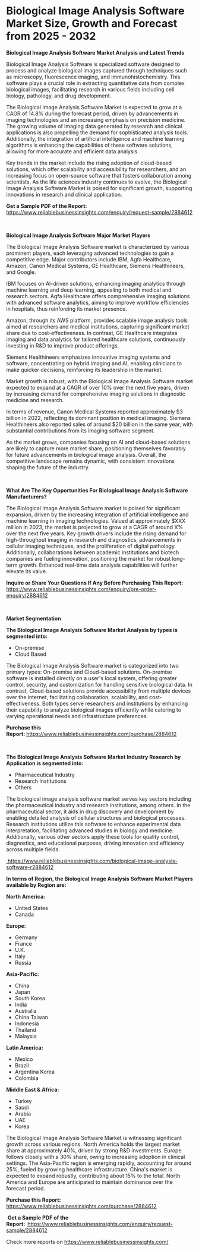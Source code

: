 <p><h1>Biological Image Analysis Software Market Size, Growth and Forecast from 2025 - 2032</h1></p><p><strong>Biological Image Analysis Software Market Analysis and Latest Trends</strong></p>
<p><p>Biological Image Analysis Software is specialized software designed to process and analyze biological images captured through techniques such as microscopy, fluorescence imaging, and immunohistochemistry. This software plays a crucial role in extracting quantitative data from complex biological images, facilitating research in various fields including cell biology, pathology, and drug development.</p><p>The Biological Image Analysis Software Market is expected to grow at a CAGR of 14.8% during the forecast period, driven by advancements in imaging technologies and an increasing emphasis on precision medicine. The growing volume of imaging data generated by research and clinical applications is also propelling the demand for sophisticated analysis tools. Additionally, the integration of artificial intelligence and machine learning algorithms is enhancing the capabilities of these software solutions, allowing for more accurate and efficient data analysis.</p><p>Key trends in the market include the rising adoption of cloud-based solutions, which offer scalability and accessibility for researchers, and an increasing focus on open-source software that fosters collaboration among scientists. As the life sciences industry continues to evolve, the Biological Image Analysis Software Market is poised for significant growth, supporting innovations in research and clinical application.</p></p>
<p><strong>Get a Sample PDF of the Report:&nbsp;</strong> <a href="https://www.reliablebusinessinsights.com/enquiry/request-sample/2884612?utm_campaign=3253&utm_medium=2&utm_source=Github&utm_content=ia&utm_term=13032025&utm_id=biological-image-analysis-software">https://www.reliablebusinessinsights.com/enquiry/request-sample/2884612</a></p>
<p>&nbsp;</p>
<p><strong>Biological Image Analysis Software Major Market Players</strong></p>
<p><p>The Biological Image Analysis Software market is characterized by various prominent players, each leveraging advanced technologies to gain a competitive edge. Major contributors include IBM, Agfa Healthcare, Amazon, Canon Medical Systems, GE Healthcare, Siemens Healthineers, and Google.</p><p>IBM focuses on AI-driven solutions, enhancing imaging analytics through machine learning and deep learning, appealing to both medical and research sectors. Agfa Healthcare offers comprehensive imaging solutions with advanced software analytics, aiming to improve workflow efficiencies in hospitals, thus reinforcing its market presence.</p><p>Amazon, through its AWS platform, provides scalable image analysis tools aimed at researchers and medical institutions, capturing significant market share due to cost-effectiveness. In contrast, GE Healthcare integrates imaging and data analytics for tailored healthcare solutions, continuously investing in R&D to improve product offerings.</p><p>Siemens Healthineers emphasizes innovative imaging systems and software, concentrating on hybrid imaging and AI, enabling clinicians to make quicker decisions, reinforcing its leadership in the market.</p><p>Market growth is robust, with the Biological Image Analysis Software market expected to expand at a CAGR of over 10% over the next five years, driven by increasing demand for comprehensive imaging solutions in diagnostic medicine and research.</p><p>In terms of revenue, Canon Medical Systems reported approximately $3 billion in 2022, reflecting its dominant position in medical imaging. Siemens Healthineers also reported sales of around $20 billion in the same year, with substantial contributions from its imaging software segment.</p><p>As the market grows, companies focusing on AI and cloud-based solutions are likely to capture more market share, positioning themselves favorably for future advancements in biological image analysis. Overall, the competitive landscape remains dynamic, with consistent innovations shaping the future of the industry.</p></p>
<p>&nbsp;</p>
<p><strong>What Are The Key Opportunities For Biological Image Analysis Software Manufacturers?</strong></p>
<p><p>The Biological Image Analysis Software market is poised for significant expansion, driven by the increasing integration of artificial intelligence and machine learning in imaging technologies. Valued at approximately $XXX million in 2023, the market is projected to grow at a CAGR of around X% over the next five years. Key growth drivers include the rising demand for high-throughput imaging in research and diagnostics, advancements in cellular imaging techniques, and the proliferation of digital pathology. Additionally, collaborations between academic institutions and biotech companies are fueling innovation, positioning the market for robust long-term growth. Enhanced real-time data analysis capabilities will further elevate its value.</p></p>
<p><strong>Inquire or Share Your Questions If Any Before Purchasing This Report:</strong> <a href="https://www.reliablebusinessinsights.com/enquiry/pre-order-enquiry/2884612?utm_campaign=3253&utm_medium=2&utm_source=Github&utm_content=ia&utm_term=13032025&utm_id=biological-image-analysis-software">https://www.reliablebusinessinsights.com/enquiry/pre-order-enquiry/2884612</a></p>
<p>&nbsp;</p>
<p><strong>Market Segmentation</strong></p>
<p><strong>The Biological Image Analysis Software Market Analysis by types is segmented into:</strong></p>
<p><ul><li>On-premise</li><li>Cloud Based</li></ul></p>
<p><p>The Biological Image Analysis Software market is categorized into two primary types: On-premise and Cloud-based solutions. On-premise software is installed directly on a user's local system, offering greater control, security, and customization for handling sensitive biological data. In contrast, Cloud-based solutions provide accessibility from multiple devices over the internet, facilitating collaboration, scalability, and cost-effectiveness. Both types serve researchers and institutions by enhancing their capability to analyze biological images efficiently while catering to varying operational needs and infrastructure preferences.</p></p>
<p><strong>Purchase this Report:&nbsp;</strong><a href="https://www.reliablebusinessinsights.com/purchase/2884612?utm_campaign=3253&utm_medium=2&utm_source=Github&utm_content=ia&utm_term=13032025&utm_id=biological-image-analysis-software">https://www.reliablebusinessinsights.com/purchase/2884612</a></p>
<p>&nbsp;</p>
<p><strong>The Biological Image Analysis Software Market Industry Research by Application is segmented into:</strong></p>
<p><ul><li>Pharmaceutical Industry</li><li>Research Institutions</li><li>Others</li></ul></p>
<p><p>The biological image analysis software market serves key sectors including the pharmaceutical industry and research institutions, among others. In the pharmaceutical sector, it aids in drug discovery and development by enabling detailed analysis of cellular structures and biological processes. Research institutions utilize this software to enhance experimental data interpretation, facilitating advanced studies in biology and medicine. Additionally, various other sectors apply these tools for quality control, diagnostics, and educational purposes, driving innovation and efficiency across multiple fields.</p></p>
<p><a href="https://www.reliablebusinessinsights.com/biological-image-analysis-software-r2884612?utm_campaign=3253&utm_medium=2&utm_source=Github&utm_content=ia&utm_term=13032025&utm_id=biological-image-analysis-software">&nbsp;https://www.reliablebusinessinsights.com/biological-image-analysis-software-r2884612</a></p>
<p><strong>In terms of Region, the Biological Image Analysis Software Market Players available by Region are:</strong></p>
<p>
    <p> <strong> North America: </strong>
        <ul>
            <li>United States</li>
            <li>Canada</li>
        </ul>
        </p> 
    <p> <strong> Europe: </strong>
        <ul>
            <li>Germany</li>
            <li>France</li>
            <li>U.K.</li>
            <li>Italy</li>
            <li>Russia</li>
        </ul>
        </p> 
    <p> <strong> Asia-Pacific: </strong>
        <ul>
            <li>China</li>
            <li>Japan</li>
            <li>South Korea</li>
            <li>India</li>
            <li>Australia</li>
            <li>China Taiwan</li>
            <li>Indonesia</li>
            <li>Thailand</li>
            <li>Malaysia</li>
        </ul>
        </p> 
    <p> <strong> Latin America: </strong>
        <ul>
            <li>Mexico</li>
            <li>Brazil</li>
            <li>Argentina Korea</li>
            <li>Colombia</li>
        </ul>
        </p> 
    <p> <strong> Middle East & Africa: </strong>
        <ul>
            <li>Turkey</li>
            <li>Saudi</li>
            <li>Arabia</li>
            <li>UAE</li>
            <li>Korea</li>
        </ul>
    </p>
    </p>
<p><p>The Biological Image Analysis Software Market is witnessing significant growth across various regions. North America holds the largest market share at approximately 40%, driven by strong R&D investments. Europe follows closely with a 30% share, owing to increasing adoption in clinical settings. The Asia-Pacific region is emerging rapidly, accounting for around 25%, fueled by growing healthcare infrastructure. China's market is expected to expand robustly, contributing about 15% to the total. North America and Europe are anticipated to maintain dominance over the forecast period.</p></p>
<p><strong>Purchase this Report: </strong><a href="https://www.reliablebusinessinsights.com/purchase/2884612?utm_campaign=3253&utm_medium=2&utm_source=Github&utm_content=ia&utm_term=13032025&utm_id=biological-image-analysis-software">https://www.reliablebusinessinsights.com/purchase/2884612</a></p>
<p>&nbsp;<strong>Get a Sample PDF of the Report:&nbsp;&nbsp;</strong><a href="https://www.reliablebusinessinsights.com/enquiry/request-sample/2884612?utm_campaign=3253&utm_medium=2&utm_source=Github&utm_content=ia&utm_term=13032025&utm_id=biological-image-analysis-software">https://www.reliablebusinessinsights.com/enquiry/request-sample/2884612</a></p>
<p><strong></strong></p>
<p>Check more reports on <a href="https://www.reliablebusinessinsights.com/?utm_campaign=3253&utm_medium=2&utm_source=Github&utm_content=ia&utm_term=13032025&utm_id=biological-image-analysis-software">https://www.reliablebusinessinsights.com/</a></p>